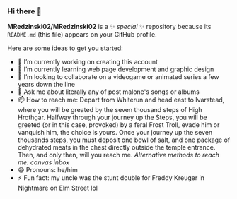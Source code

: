 ### Hi there 👋


**MRedzinski02/MRedzinski02** is a ✨ _special_ ✨ repository because its `README.md` (this file) appears on your GitHub profile.

Here are some ideas to get you started:

- 🔭 I’m currently working on creating this account
- 🌱 I’m currently learning web page development and graphic design
- 👯 I’m looking to collaborate on a videogame or animated series a few years down the line
- 💬 Ask me about literally any of post malone's songs or albums
- 📫 How to reach me: Depart from Whiterun and head east to Ivarstead, where you will be greated by the seven thousand steps of High Hrothgar. Halfway through your journey up the Steps, you will be greeted (or in this case, provoked) by a feral Frost Troll, evade him or vanquish him, the choice is yours. Once your journey up the seven thousands steps, you must deposit one bowl of salt, and one package of dehydrated meats in the chest directly outside the temple entrance. Then, and only then, will you reach me. 
*Alternative methods to reach me: canvas inbox*
- 😄 Pronouns: he/him
- ⚡ Fun fact: my uncle was the stunt double for Freddy Kreuger in Nightmare on Elm Street lol
